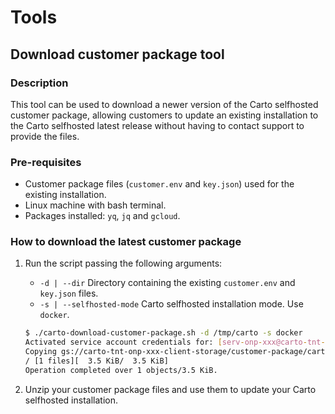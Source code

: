 # Tools

## Download customer package tool

### Description

This tool can be used to download a newer version of the Carto selfhosted customer package, allowing customers to update an existing installation to the Carto selfhosted latest release without having to contact support to provide the files.

### Pre-requisites

- Customer package files (`customer.env` and `key.json`) used for the existing installation.
- Linux machine with bash terminal.
- Packages installed: `yq`, `jq` and `gcloud`.

### How to download the latest customer package

1. Run the script passing the following arguments:
   - `-d | --dir` Directory containing the existing `customer.env` and `key.json` files.
   - `-s | --selfhosted-mode` Carto selfhosted installation mode. Use `docker`.

   ```bash
   $ ./carto-download-customer-package.sh -d /tmp/carto -s docker
   Activated service account credentials for: [serv-onp-xxx@carto-tnt-onp-xxx.iam.gserviceaccount.com]
   Copying gs://carto-tnt-onp-xxx-client-storage/customer-package/carto-selfhosted-docker-customer-package-xxx-2022-10-18.zip...
   / [1 files][  3.5 KiB/  3.5 KiB]                                                
   Operation completed over 1 objects/3.5 KiB.                                      
   ```

2. Unzip your customer package files and use them to update your Carto selfhosted installation.
